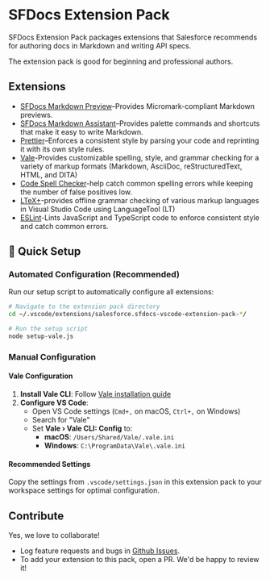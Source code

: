 # SFDocs Extension Pack

SFDocs Extension Pack packages extensions that Salesforce recommends for authoring docs in Markdown and writing API specs.

The extension pack is good for beginning and professional authors.

## Extensions

- [SFDocs Markdown Preview](https://marketplace.visualstudio.com/items?itemName=salesforce.salesforce-docs-markdown-preview)–Provides Micromark-compliant Markdown previews.
- [SFDocs Markdown Assistant](https://marketplace.visualstudio.com/items?itemName=salesforce.sfdocs-markdown-assistant)–Provides palette commands and shortcuts that make it easy to write Markdown.
- [Prettier](https://marketplace.visualstudio.com/items?itemName=esbenp.prettier-vscode)–Enforces a consistent style by parsing your code and reprinting it with its own style rules.
- [Vale](https://marketplace.visualstudio.com/items?itemName=ChrisChinchilla.vale-vscode)-Provides customizable spelling, style, and grammar checking for a variety of markup formats (Markdown, AsciiDoc, reStructuredText, HTML, and DITA)
- [Code Spell Checker](https://marketplace.visualstudio.com/items?itemName=streetsidesoftware.code-spell-checker&ssr=false#overview)-help catch common spelling errors while keeping the number of false positives low.
- [LTeX+](https://marketplace.visualstudio.com/items?itemName=ltex-plus.vscode-ltex-plus)-provides offline grammar checking of various markup languages in Visual Studio Code using LanguageTool (LT)
- [ESLint](https://marketplace.visualstudio.com/items?itemName=dbaeumer.vscode-eslint&ssr=false#overview)-Lints JavaScript and TypeScript code to enforce consistent style and catch common errors.

## 🚀 Quick Setup

### Automated Configuration (Recommended)

Run our setup script to automatically configure all extensions:

```bash
# Navigate to the extension pack directory
cd ~/.vscode/extensions/salesforce.sfdocs-vscode-extension-pack-*/

# Run the setup script
node setup-vale.js
```

### Manual Configuration

#### Vale Configuration
1. **Install Vale CLI**: Follow [Vale installation guide](https://vale.sh/docs/vale-cli/installation/)
2. **Configure VS Code**:
   - Open VS Code settings (`Cmd+,` on macOS, `Ctrl+,` on Windows)
   - Search for "Vale"
   - Set **Vale › Vale CLI: Config** to:
     - **macOS**: `/Users/Shared/Vale/.vale.ini`
     - **Windows**: `C:\ProgramData\Vale\.vale.ini`

#### Recommended Settings
Copy the settings from `.vscode/settings.json` in this extension pack to your workspace settings for optimal configuration.

## Contribute

Yes, we love to collaborate!
- Log feature requests and bugs in [Github Issues](https://github.com/forcedotcom/sfdocs-vscode/issues).
- To add your extension to this pack, open a PR. We'd be happy to review it!

